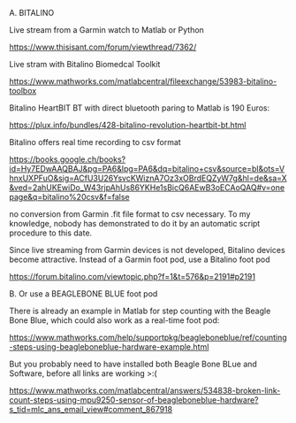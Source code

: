 A. BITALINO

Live stream from a Garmin watch to Matlab or Python

https://www.thisisant.com/forum/viewthread/7362/

Live stram with Bitalino Biomedcal Toolkit 

https://www.mathworks.com/matlabcentral/fileexchange/53983-bitalino-toolbox

Bitalino HeartBIT BT with direct bluetooth paring to Matlab is 190 Euros:

https://plux.info/bundles/428-bitalino-revolution-heartbit-bt.html

Bitalino offers real time recording to csv format

https://books.google.ch/books?id=Hy7EDwAAQBAJ&pg=PA6&lpg=PA6&dq=bitalino+csv&source=bl&ots=VhnxUXPFuO&sig=ACfU3U26YsvcKWiznA7Oz3xOBrdEQZyW7g&hl=de&sa=X&ved=2ahUKEwiDo_W43rjpAhUs86YKHe1sBicQ6AEwB3oECAoQAQ#v=onepage&q=bitalino%20csv&f=false

no conversion from Garmin .fit file format to csv necessary. To my knowledge, nobody has demonstrated to do it by an automatic script procedure to this date.

Since live streaming from Garmin devices is not developed, Bitalino devices become attractive. Instead of a Garmin foot pod, use a Bitalino foot pod

https://forum.bitalino.com/viewtopic.php?f=1&t=576&p=2191#p2191

B. Or use a BEAGLEBONE BLUE foot pod

There is already an example in Matlab for step counting with the Beagle Bone Blue, which could also work as a real-time foot pod:

https://www.mathworks.com/help/supportpkg/beagleboneblue/ref/counting-steps-using-beagleboneblue-hardware-example.html

But you probably need to have installed both Beagle Bone BLue and Software, before all links are working >:(

https://www.mathworks.com/matlabcentral/answers/534838-broken-link-count-steps-using-mpu9250-sensor-of-beagleboneblue-hardware?s_tid=mlc_ans_email_view#comment_867918


